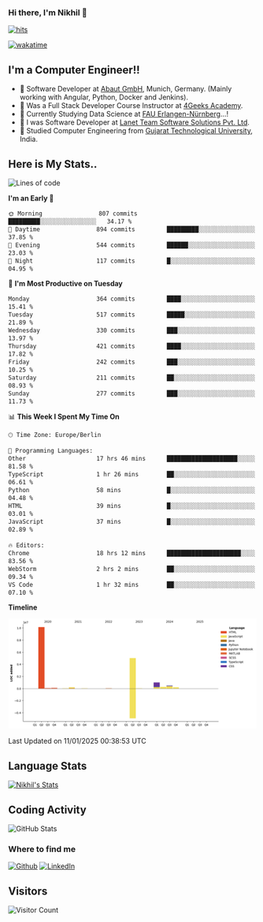 ### Hi there, I'm Nikhil 👋

[![hits](https://hits.sh/github.com/silentsoft/hits.svg?color=2311cc)](https://hits.sh/github.com/silentsoft/hits/)

[![wakatime](https://wakatime.com/badge/user/369b6a3a-7953-4ff9-b7c7-be53d0a7ccc6.svg)](https://wakatime.com/@369b6a3a-7953-4ff9-b7c7-be53d0a7ccc6)

## I'm a  Computer Engineer!!

- 🌱 Software Developer at [Abaut GmbH](https://www.abaut.de/), Munich, Germany. (Mainly working with Angular, Python, Docker and Jenkins).
- 🌱 Was a Full Stack Developer Course Instructor at [4Geeks Academy](https://4geeks.com/).
- 🌱 Currently Studying Data Science at [FAU Erlangen-Nürnberg](https://www.fau.de/)...!
- 🌱 I was Software Developer at [Lanet Team Software Solutions Pvt. Ltd](https://lanetteam.com/).
- 🌱 Studied Computer Engineering from [Gujarat Technological University](https://www.gtu.ac.in/), India.

<h2>Here is My Stats..</h2>

<!--START_SECTION:waka-->
![Lines of code](https://img.shields.io/badge/From%20Hello%20World%20I%27ve%20Written-17.5%20million%20lines%20of%20code-blue)

**I'm an Early 🐤** 

```text
🌞 Morning                807 commits         █████████░░░░░░░░░░░░░░░░   34.17 % 
🌆 Daytime                894 commits         █████████░░░░░░░░░░░░░░░░   37.85 % 
🌃 Evening                544 commits         ██████░░░░░░░░░░░░░░░░░░░   23.03 % 
🌙 Night                  117 commits         █░░░░░░░░░░░░░░░░░░░░░░░░   04.95 % 
```
📅 **I'm Most Productive on Tuesday** 

```text
Monday                   364 commits         ████░░░░░░░░░░░░░░░░░░░░░   15.41 % 
Tuesday                  517 commits         █████░░░░░░░░░░░░░░░░░░░░   21.89 % 
Wednesday                330 commits         ███░░░░░░░░░░░░░░░░░░░░░░   13.97 % 
Thursday                 421 commits         ████░░░░░░░░░░░░░░░░░░░░░   17.82 % 
Friday                   242 commits         ███░░░░░░░░░░░░░░░░░░░░░░   10.25 % 
Saturday                 211 commits         ██░░░░░░░░░░░░░░░░░░░░░░░   08.93 % 
Sunday                   277 commits         ███░░░░░░░░░░░░░░░░░░░░░░   11.73 % 
```


📊 **This Week I Spent My Time On** 

```text
🕑︎ Time Zone: Europe/Berlin

💬 Programming Languages: 
Other                    17 hrs 46 mins      ████████████████████░░░░░   81.58 % 
TypeScript               1 hr 26 mins        ██░░░░░░░░░░░░░░░░░░░░░░░   06.61 % 
Python                   58 mins             █░░░░░░░░░░░░░░░░░░░░░░░░   04.48 % 
HTML                     39 mins             █░░░░░░░░░░░░░░░░░░░░░░░░   03.01 % 
JavaScript               37 mins             █░░░░░░░░░░░░░░░░░░░░░░░░   02.89 % 

🔥 Editors: 
Chrome                   18 hrs 12 mins      █████████████████████░░░░   83.56 % 
WebStorm                 2 hrs 2 mins        ██░░░░░░░░░░░░░░░░░░░░░░░   09.34 % 
VS Code                  1 hr 32 mins        ██░░░░░░░░░░░░░░░░░░░░░░░   07.10 % 
```

**Timeline**

![Lines of Code chart](https://raw.githubusercontent.com/nikhilmaguwala/nikhilmaguwala/main/assets/bar_graph.png)


 Last Updated on 11/01/2025 00:38:53 UTC
<!--END_SECTION:waka-->

<h2>Language Stats</h2>

[![Nikhil's Stats](https://github-readme-stats.vercel.app/api/wakatime?username=nikhilmaguwala&layout=compact&title=Stats)](https://github.com/nikhilmaguwala)


<h2>Coding Activity</h2>

<p><img src="https://wakatime.com/share/@nikhilmaguwala/7dd532b8-3e5e-4c26-8c46-68cc27712a92.svg" alt="GitHub Stats"></p>

<h3>Where to find me</h3>
<p>
    <a href="https://github.com/nikhilmaguwala" target="_blank"><img alt="Github" src="https://img.shields.io/badge/GitHub-%2312100E.svg?&style=for-the-badge&logo=Github&logoColor=white" /></a>
    <a href="https://www.linkedin.com/in/nikhil-maguwala" target="_blank"><img alt="LinkedIn" src="https://img.shields.io/badge/linkedin-%230077B5.svg?&style=for-the-badge&logo=linkedin&logoColor=white" /></a> 
</p>


<h2>Visitors</h2>

![Visitor Count](https://profile-counter.glitch.me/nikhilmaguwala/count.svg)

[website]: https://nikhilmaguwala.github.io/
[instagram]: https://www.instagram.com/nikhil_maguwala/
[linkedin]: https://www.linkedin.com/in/nikhil-maguwala/

